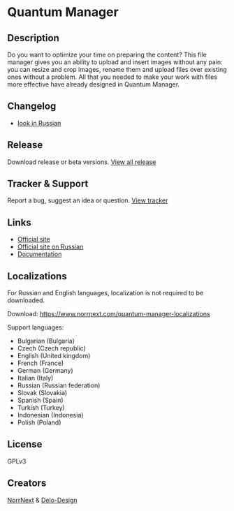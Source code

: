 # Quantum Manager

## Description
Do you want to optimize your time on preparing the content? This file manager gives you an ability to upload and insert images without any pain: you can resize and crop images, rename them and upload files over existing ones without a problem. All that you needed to make your work with files more effective have already designed in Quantum Manager.

## Changelog
- [look in Russian](https://github.com/Quantum-Manager/start/blob/master/ru.changelog.md)

## Release
Download release or beta versions.
[View all release](https://github.com/Quantum-Manager/start/releases)

## Tracker & Support
Report a bug, suggest an idea or question.
[View tracker](https://github.com/Quantum-Manager/tracker)

## Links
- [Official site](https://www.norrnext.com/quantum-manager)
- [Official site on Russian](https://hika.su/rasshireniya/quantum-manager)
- [Documentation](https://www.norrnext.com/docs/joomla-extensions/quantum-manager)


## Localizations
For Russian and English languages, localization is not required to be downloaded.

Download: https://www.norrnext.com/quantum-manager-localizations

Support languages:
- Bulgarian (Bulgaria)	
- Czech (Czech republic)	
- English (United kingdom)	
- French (France)
- German (Germany)
- Italian (Italy)
- Russian (Russian federation)	
- Slovak (Slovakia)	
- Spanish (Spain)	
- Turkish (Turkey)	
- Indonesian (Indonesia)	
- Polish (Poland)

## License
GPLv3

## Creators
[NorrNext](https://www.norrnext.com) & [Delo-Design](https://delo-design.ru)

